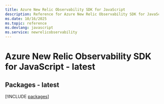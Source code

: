 ```yaml
---
title: Azure New Relic Observability SDK for JavaScript
description: Reference for Azure New Relic Observability SDK for JavaScript
ms.date: 10/16/2025
ms.topic: reference
ms.devlang: javascript
ms.service: newrelicobservability
---
```

# Azure New Relic Observability SDK for JavaScript - latest
## Packages - latest
[!INCLUDE [packages](new-relic-observability-index.md)]